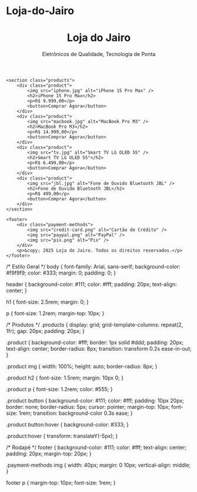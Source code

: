 # Loja-do-Jairo
<!DOCTYPE html>
<html lang="pt-BR">
<head>
    <meta charset="UTF-8" />
    <meta name="viewport" content="width=device-width, initial-scale=1.0" />
    <title>Loja do Jairo - Eletrônicos</title>
    <link rel="stylesheet" href="style.css" />
</head>
<body>
    <header>
        <h1>Loja do Jairo</h1>
        <p>Eletrônicos de Qualidade, Tecnologia de Ponta</p>
    </header>

    <section class="products">
        <div class="product">
            <img src="iphone.jpg" alt="iPhone 15 Pro Max" />
            <h2>iPhone 15 Pro Max</h2>
            <p>R$ 9.999,00</p>
            <button>Comprar Agora</button>
        </div>
        <div class="product">
            <img src="macbook.jpg" alt="MacBook Pro M3" />
            <h2>MacBook Pro M3</h2>
            <p>R$ 14.999,00</p>
            <button>Comprar Agora</button>
        </div>
        <div class="product">
            <img src="tv.jpg" alt="Smart TV LG OLED 55" />
            <h2>Smart TV LG OLED 55"</h2>
            <p>R$ 6.499,00</p>
            <button>Comprar Agora</button>
        </div>
        <div class="product">
            <img src="jbl.jpg" alt="Fone de Ouvido Bluetooth JBL" />
            <h2>Fone de Ouvido Bluetooth JBL</h2>
            <p>R$ 499,00</p>
            <button>Comprar Agora</button>
        </div>
    </section>

    <footer>
        <div class="payment-methods">
            <img src="credit-card.png" alt="Cartão de Crédito" />
            <img src="paypal.png" alt="PayPal" />
            <img src="pix.png" alt="Pix" />
        </div>
        <p>&copy; 2025 Loja do Jairo. Todos os direitos reservados.</p>
    </footer>
</body>
</html>
/* Estilo Geral */
body {
    font-family: Arial, sans-serif;
    background-color: #f9f9f9;
    color: #333;
    margin: 0;
    padding: 0;
}

header {
    background-color: #111;
    color: #fff;
    padding: 20px;
    text-align: center;
}

h1 {
    font-size: 2.5rem;
    margin: 0;
}

p {
    font-size: 1.2rem;
    margin-top: 10px;
}

/* Produtos */
.products {
    display: grid;
    grid-template-columns: repeat(2, 1fr);
    gap: 20px;
    padding: 20px;
}

.product {
    background-color: #fff;
    border: 1px solid #ddd;
    padding: 20px;
    text-align: center;
    border-radius: 8px;
    transition: transform 0.2s ease-in-out;
}

.product img {
    width: 100%;
    height: auto;
    border-radius: 8px;
}

.product h2 {
    font-size: 1.5rem;
    margin: 10px 0;
}

.product p {
    font-size: 1.2rem;
    color: #555;
}

.product button {
    background-color: #111;
    color: #fff;
    padding: 10px 20px;
    border: none;
    border-radius: 5px;
    cursor: pointer;
    margin-top: 10px;
    font-size: 1rem;
    transition: background-color 0.3s ease;
}

.product button:hover {
    background-color: #333;
}

.product:hover {
    transform: translateY(-5px);
}

/* Rodapé */
footer {
    background-color: #111;
    color: #fff;
    text-align: center;
    padding: 20px;
    margin-top: 20px;
}

.payment-methods img {
    width: 40px;
    margin: 0 10px;
    vertical-align: middle;
}

footer p {
    margin-top: 10px;
    font-size: 1rem;
}